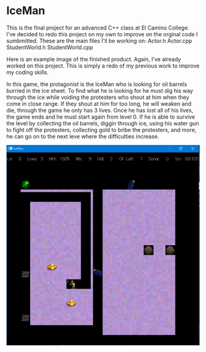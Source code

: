 # IceMan

This is the final project for an advanced C++ class at El Camino College. I've decided to redo this project on my own to improve on the orginal code I sumbmitted.
These are the main files I'll be working on:
Actor.h
Actor.cpp
StudentWorld.h
StudentWorld.cpp

Here is an example image of the finished product.
Again, I've already worked on this project. This is simply a redo of my previous work to improve my coding skills.

In this game, the protagonist is the IceMan who is looking for oil barrels burried in the ice sheet. To find what he is looking for he must dig his way through the ice while
voiding the protesters who shout at him when they come in close range. If they shout at him for too long, he will weaken and die, through the game he only has 3 lives. Once he
has lost all of his lives, the game ends and he must start again from level 0. If he is able to survive the level by collecting the oil barrels, diggin through ice, using his 
water gun to fight off the protesters, collecting gold to bribe the protesters, and more, he can go on to the next leve where the difficulties increase.

![](IceMan_Screen/Capture.PNG)
